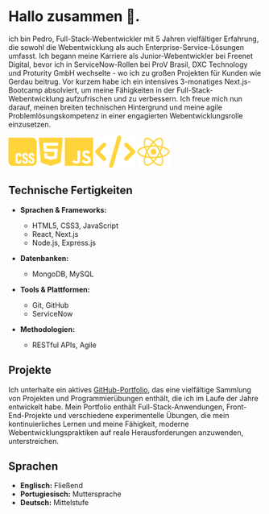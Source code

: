 # Hallo zusammen 👋.

 ich bin Pedro, Full-Stack-Webentwickler mit 5 Jahren vielfältiger Erfahrung, die sowohl die Webentwicklung als auch Enterprise-Service-Lösungen umfasst. Ich begann meine Karriere als Junior-Webentwickler bei Freenet Digital, bevor ich in ServiceNow-Rollen bei ProV Brasil, DXC Technology und Proturity GmbH wechselte - wo ich zu großen Projekten für Kunden wie Gerdau beitrug. Vor kurzem habe ich ein intensives 3-monatiges Next.js-Bootcamp absolviert, um meine Fähigkeiten in der Full-Stack-Webentwicklung aufzufrischen und zu verbessern. Ich freue mich nun darauf, meinen breiten technischen Hintergrund und meine agile Problemlösungskompetenz in einer engagierten Webentwicklungsrolle einzusetzen.

![](./icons/css.svg) ![](./icons/html.svg) ![](./icons/js.svg) ![](./icons/code.svg) ![](./icons/react.svg)

## Technische Fertigkeiten

- **Sprachen & Frameworks:**  
  - HTML5, CSS3, JavaScript  
  - React, Next.js  
  - Node.js, Express.js

- **Datenbanken:**  
  - MongoDB, MySQL

- **Tools & Plattformen:**  
  - Git, GitHub  
  - ServiceNow

- **Methodologien:**  
  - RESTful APIs, Agile


## Projekte

Ich unterhalte ein aktives [GitHub-Portfolio](https://github.com/pharantes), das eine vielfältige Sammlung von Projekten und Programmierübungen enthält, die ich im Laufe der Jahre entwickelt habe. Mein Portfolio enthält Full-Stack-Anwendungen, Front-End-Projekte und verschiedene experimentelle Übungen, die mein kontinuierliches Lernen und meine Fähigkeit, moderne Webentwicklungspraktiken auf reale Herausforderungen anzuwenden, unterstreichen.

## Sprachen

- **Englisch:** Fließend  
- **Portugiesisch:** Muttersprache  
- **Deutsch:** Mittelstufe
